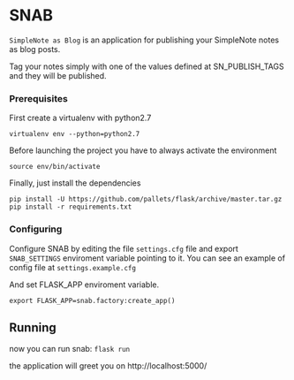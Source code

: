 # SNAB

`SimpleNote as Blog` is an application for publishing your SimpleNote notes as blog posts.

Tag your notes simply with one of the values defined at SN_PUBLISH_TAGS and they will be published.

### Prerequisites

First create a virtualenv with python2.7

```
virtualenv env --python=python2.7
```

Before launching the project you have to always activate the environment

```
source env/bin/activate
```

Finally, just install the dependencies

```
pip install -U https://github.com/pallets/flask/archive/master.tar.gz
pip install -r requirements.txt
```

### Configuring


Configure SNAB by editing the file ```settings.cfg``` file and export ```SNAB_SETTINGS``` enviroment variable pointing to it.
You can see an example of config file at ```settings.example.cfg```

And set FLASK_APP enviroment variable.
```
export FLASK_APP=snab.factory:create_app()
```

## Running

now you can run snab:
```flask run```

the application will greet you on
http://localhost:5000/

